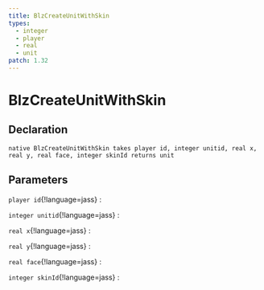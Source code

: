 ```yaml
---
title: BlzCreateUnitWithSkin
types:
  - integer
  - player
  - real
  - unit
patch: 1.32
---
```


# BlzCreateUnitWithSkin

## Declaration

```jass
native BlzCreateUnitWithSkin takes player id, integer unitid, real x, real y, real face, integer skinId returns unit
```

## Parameters
`player id`{!language=jass}
: 

`integer unitid`{!language=jass}
: 

`real x`{!language=jass}
: 

`real y`{!language=jass}
: 

`real face`{!language=jass}
: 

`integer skinId`{!language=jass}
: 
